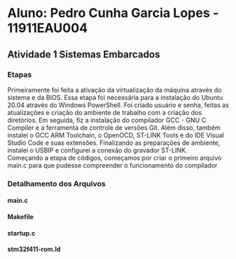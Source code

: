 # Aluno: Pedro Cunha Garcia Lopes - 11911EAU004

## Atividade 1 Sistemas Embarcados

### Etapas

Primeiramente foi feita a ativação da virtualização da máquina através do sistema e da BIOS. Essa etapa foi necessária para a instalação do Ubuntu 20.04 através do Windows PowerShell. Foi criado usuário e senha, feitas as atualizações e criação do ambiente de trabalho com a criação dos diretórios.
Em seguida, fiz a instalação do compilador GCC - GNU C Compiler e a ferramenta de controle de versões Git. Além disso, também instalei o GCC ARM Toolchain, o OpenOCD, ST-LINK Tools e do IDE Visual Studio Code e suas extensões. Finalizando as preparações de ambiente, instalei o USBIP e configurei a conexão do gravador ST-LINK.\
Começando a etapa de códigos, começamos por criar o primeiro arquivo main.c para que pudesse compreender o funcionamento do compilador

### Detalhamento dos Arquivos

#### main.c

#### Makefile

#### startup.c

#### stm32f411-rom.ld

